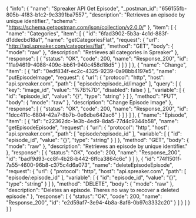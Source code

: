 {
  "info": {
    "name": "Spreaker API Get Episode",
    "_postman_id": "656155fb-805b-4f83-b1c2-9c3391ba7557",
    "description": "Retrieves an episode by unique identifier.",
    "schema": "https://schema.getpostman.com/json/collection/v2.0.0/"
  },
  "item": [
    {
      "name": "Categories",
      "item": [
        {
          "id": "6fad3902-5b3a-4c1d-883f-d1ddecbd18a1",
          "name": "getCategoriesFlat",
          "request": {
            "url": "http://api.spreaker.com/categories/flat",
            "method": "GET",
            "body": {
              "mode": "raw"
            },
            "description": "Retrieves all categories in Spreaker"
          },
          "response": [
            {
              "status": "OK",
              "code": 200,
              "name": "Response_200",
              "id": "11a94619-4088-409c-bb61-940c458d18d5"
            }
          ]
        }
      ]
    },
    {
      "name": "Change",
      "item": [
        {
          "id": "0edf834f-ec2c-4325-9239-0a98bb4197e5",
          "name": "putEpisode<episode>Image",
          "request": {
            "url": {
              "protocol": "http",
              "host": "api.spreaker.com",
              "path": [
                "episode/:episode_id/image"
              ],
              "query": [
                {
                  "key": "image_id",
                  "value": "%7B%7D",
                  "disabled": false
                }
              ],
              "variable": [
                {
                  "id": "episode_id",
                  "value": "{}",
                  "type": "string"
                }
              ]
            },
            "method": "PUT",
            "body": {
              "mode": "raw"
            },
            "description": "Change Episode Image"
          },
          "response": [
            {
              "status": "OK",
              "code": 200,
              "name": "Response_200",
              "id": "1dcc411c-6804-42a7-8b7b-0e6dbe642ac6"
            }
          ]
        }
      ]
    },
    {
      "name": "Episode",
      "item": [
        {
          "id": "c22362dc-1e3b-4ed9-8da5-77d4c9344b58",
          "name": "getEpisodeEpisode",
          "request": {
            "url": {
              "protocol": "http",
              "host": "api.spreaker.com",
              "path": [
                "episode/:episode_id"
              ],
              "variable": [
                {
                  "id": "episode_id",
                  "value": "{}",
                  "type": "string"
                }
              ]
            },
            "method": "GET",
            "body": {
              "mode": "raw"
            },
            "description": "Retrieves an episode by unique identifier."
          },
          "response": [
            {
              "status": "OK",
              "code": 200,
              "name": "Response_200",
              "id": "badf9d93-cc8f-4b28-b442-6ffca3864c6c"
            }
          ]
        },
        {
          "id": "74f1501f-7a55-4600-96b8-c375c4d6a073",
          "name": "deleteEpisodeEpisode",
          "request": {
            "url": {
              "protocol": "http",
              "host": "api.spreaker.com",
              "path": [
                "episode/:episode_id"
              ],
              "variable": [
                {
                  "id": "episode_id",
                  "value": "{}",
                  "type": "string"
                }
              ]
            },
            "method": "DELETE",
            "body": {
              "mode": "raw"
            },
            "description": "Deletes an episode. Theres no way to recover a deleted episode."
          },
          "response": [
            {
              "status": "OK",
              "code": 200,
              "name": "Response_200",
              "id": "e2d59af7-3e94-4b8a-8af6-0b97c3332c20"
            }
          ]
        }
      ]
    }
  ]
}